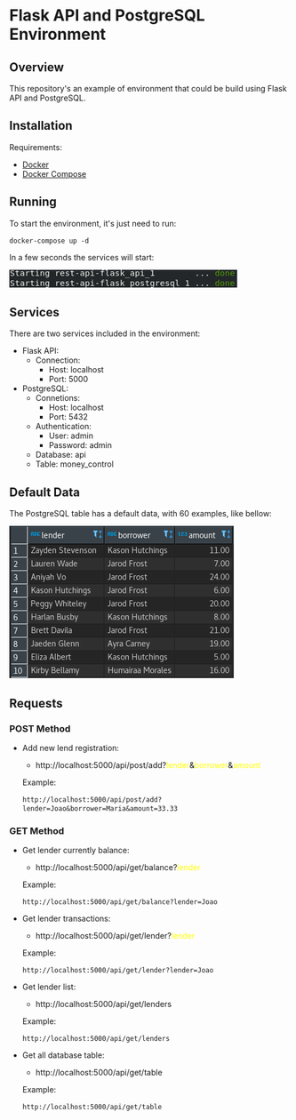 # Flask API and PostgreSQL Environment

## Overview

This repository's an example of environment that could be build using Flask API and PostgreSQL.

## Installation

Requirements:

* [Docker](https://docs.docker.com/v17.09/engine/installation/)
* [Docker Compose](https://docs.docker.com/compose/install/)

## Running

To start the environment, it's just need to run:

```
docker-compose up -d
```

In a few seconds the services will start:

![Drag Racing](docs/running.png)

## Services

There are two services included in the environment:

* Flask API: 
    * Connection:
        * Host: localhost
        * Port: 5000
* PostgreSQL: 
    * Connetions:
        * Host: localhost
        * Port: 5432
    * Authentication:
        * User: admin
        * Password: admin
    * Database: api
    * Table: money_control

## Default Data

The PostgreSQL table has a default data, with 60 examples, like bellow:

![Default Data](docs/default_data.png)

## Requests

### POST Method

* Add new lend registration:
    * <div style="display: inline">http://localhost:5000/api/post/add?<span style="color:yellow">lender</span>&<span style="color:yellow">borrower</span>&<span style="color:yellow">amount</span></div>

    Example:
    ```
    http://localhost:5000/api/post/add?lender=Joao&borrower=Maria&amount=33.33
    ```

### GET Method

* Get lender currently balance:
    * <div style="display: inline">http://localhost:5000/api/get/balance?<span style="color:yellow">lender</span></div>

    Example:
    ```
    http://localhost:5000/api/get/balance?lender=Joao
    ```

* Get lender transactions:
    * <div style="display: inline">http://localhost:5000/api/get/lender?<span style="color:yellow">lender</span></div>

    Example:
    ```
    http://localhost:5000/api/get/lender?lender=Joao
    ```

* Get lender list:
    * <div style="display: inline">http://localhost:5000/api/get/lenders</div>

    Example:
    ```
    http://localhost:5000/api/get/lenders
    ```

* Get all database table:
    * <div style="display: inline">http://localhost:5000/api/get/table</div>

    Example:
    ```
    http://localhost:5000/api/get/table
    ```